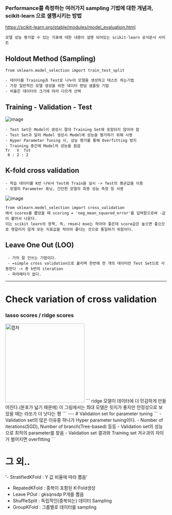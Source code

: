 ### Performance를 측정하는 여러가지 sampling 기법에 대한 개념과, scikit-learn 으로 샐행시키는 방법


https://scikit-learn.org/stable/modules/model_evaluation.html
```
모델 성능 평가할 수 있는 지표에 대한 내용이 설명 되어있는 scikit-learn 공식문서 사이트
```


## Holdout Method (Sampling)
```python3
from sklearn.model_selection import train_test_split
```
```
- 데이터를 Training과 Test로 나누어 모델을 생성하고 테스트 하는기법
- 가장 일반적인 모델 생성을 위한 데이터 랜덤 샘플링 기법
- 비율은 데이터의 크기에 따라 다르게 선택 
```

## Training - Validation - Test
![image](https://user-images.githubusercontent.com/34879309/73653289-33875000-46cc-11ea-89ea-846289bd33a5.png)
```
- Test Set은 Model이 생성시 절대 Training Set에 포함되지 않아야 함
- Test Set과 달리 Model 생성시 Model에 성능을 평가하기 위해 사용
- Hyper Parameter Tuning 시, 성능 평가를 통해 Overfitting 방지
- Training 중간에 Model의 성능을 점검
Tr   V  Tst
 6 : 2 : 2
```

## K-fold cross validation
```
- 학습 데이터를 K번 나눠서 Test와 Train을 실시 -> Test의 평균값을 이용
- 모델의 Parameter 튜닝, 간단한 모델의 최종 성능 측정 등 사용
```
![image](https://user-images.githubusercontent.com/34879309/73653536-b5777900-46cc-11ea-8812-447a84294eb6.png)
```
from sklearn.model_selection import cross_validation
에서 scores를 뽑았을 때 scoring = 'neg_mean_squared_error'를 입력함으로써 -값이 붙어서 나온다.
이는 scikit learn의 정책, 즉, rmse나 mse는 작아야 좋은데 score값은 높으면 좋으므로 헷갈리지 않게 모든 지표값을 작아야 좋다는 것으로 통일하기 위함이다.

```

## Leave One Out (LOO)
```
 - 거의 잘 안쓰는 기법이다.
 - =simple cross validation으로 불리며 한번에 한 개의 데이터만 Test Set으로 사용한다 -> 총 k번의 iteration
 - 파라메타가 없다.
```
---
# Check variation of cross validation
### lasso scores /  ridge scores
<img width="247" alt="캡처" src="https://user-images.githubusercontent.com/34879309/73716040-472cc800-4759-11ea-8aad-2ab656a70534.PNG">
```
ridge 모델이 데이터에 더 민감하게 만들어진다.(분포가 넓기 때문에)
이 그림에서는 최대 모델은 릿지가 좋지만
안정성으로 보았을 때는 라쏘가 더 낫다는 평
```
---
# Validation set for parameter tuning
```
 - Validation set의 많은 이유중 하나가 Hyper parameter tuning이다.
 - Number of iterations(SGD), Number of branch(Tree-based) 등등
 - Validation set의 성능으로 최적의 parameter를 찾음
 - Validation set 결과와 Training set 겨ㄹ과의 차이가 벌어지면 overfitting
```

# 그 외..
'- StratifiedKFold : Y 값 비율에 따라 뽑음'
- RepatedKFold : 중복이 포함된 K-Fold생성
- Leave POut : gksqnsdp P개를 뽑음
- ShuffleSplit : 독립적인(중복되는) 데이터 Sampling
- GroupKFold : 그룹별로 데이터를 sampling
